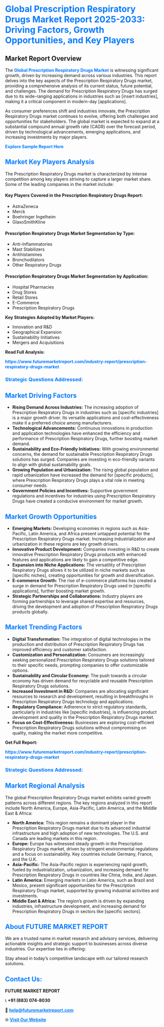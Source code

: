 <h1 style="color: #007BFF;">Global Prescription Respiratory Drugs Market Report 2025-2033: Driving Factors, Growth Opportunities, and Key Players</h1>

<section id="overview">
<h2>Market Report Overview</h2>
<p>The <a href="https://www.futuremarketreport.com/industry-report/prescription-respiratory-drugs-market" style="color: #007BFF; text-decoration: none;"><strong>Global Prescription Respiratory Drugs Market</strong></a> is witnessing significant growth, driven by increasing demand across various industries. This report delves into the key aspects of the Prescription Respiratory Drugs market, providing a comprehensive analysis of its current status, future potential, and challenges. The demand for Prescription Respiratory Drugs has surged due to its wide-ranging applications in industries such as [insert industries], making it a critical component in modern-day [applications].</p>
<p>As consumer preferences shift and industries innovate, the Prescription Respiratory Drugs market continues to evolve, offering both challenges and opportunities for stakeholders. The global market is expected to expand at a substantial compound annual growth rate (CAGR) over the forecast period, driven by technological advancements, emerging applications, and increasing investments by major players.</p>
</section>

<section id="overview">
<p><a href="https://www.futuremarketreport.com/request-sample/reportId=125712" style="color: #007BFF; text-decoration: none;"><strong>Explore Sample Report Here</strong></a></p>
</section>

<section id="key-players">
<h2 style="color: #007BFF;">Market Key Players Analysis</h2>
<p>The Prescription Respiratory Drugs market is characterized by intense competition among key players striving to capture a larger market share. Some of the leading companies in the market include:</p>
<h4>Key Players Covered in the Prescription Respiratory Drugs Report:</h4>
<ul><li>AstraZeneca</li><li>Merck</li><li>Boehringer Ingelheim</li><li>GlaxoSmithKline</li></ul>
<h4>Prescription Respiratory Drugs Market Segmentation by Type:</h4>
<ul><li>Anti-Inflammatories</li><li>Mast Stabilizers</li><li>Antihistamines</li><li>Bronchodilators</li><li>Other Respiratory Drugs</li></ul>

<h4>Prescription Respiratory Drugs Market Segmentation by Application:</h4>
<ul><li>Hospital Pharmacies</li><li>Drug Stores</li><li>Retail Stores</li><li>E-Commerce</li><li>Prescription Respiratory Drugs</li></ul>
<p><strong>Key Strategies Adopted by Market Players:</strong></p>
<ul>
<li>Innovation and R&D</li>
<li>Geographical Expansion</li>
<li>Sustainability Initiatives</li>
<li>Mergers and Acquisitions</li>
</ul>
</section>

<section>
<p><strong>Read Full Analysis: </strong></p><a href="https://www.futuremarketreport.com/industry-report/prescription-respiratory-drugs-market" style="color: #007BFF; text-decoration: none;"><strong>https://www.futuremarketreport.com/industry-report/prescription-respiratory-drugs-market</strong></a>
<h3 style="color: #007BFF;">Strategic Questions Addressed:</h3>
</section>

<section id="driving-factors">
<h2 style="color: #007BFF;">Market Driving Factors</h2>
<ul>
<li><strong>Rising Demand Across Industries:</strong> The increasing adoption of Prescription Respiratory Drugs in industries such as [specific industries] is a major growth driver. Its versatile applications and cost-effectiveness make it a preferred choice among manufacturers.</li>
<li><strong>Technological Advancements:</strong> Continuous innovations in production and application technologies have enhanced the efficiency and performance of Prescription Respiratory Drugs, further boosting market demand.</li>
<li><strong>Sustainability and Eco-Friendly Initiatives:</strong> With growing environmental concerns, the demand for sustainable Prescription Respiratory Drugs solutions has surged. Companies are investing in eco-friendly variants to align with global sustainability goals.</li>
<li><strong>Growing Population and Urbanization:</strong> The rising global population and rapid urbanization have increased the demand for [specific products], where Prescription Respiratory Drugs plays a vital role in meeting consumer needs.</li>
<li><strong>Government Policies and Incentives:</strong> Supportive government regulations and incentives for industries using Prescription Respiratory Drugs have created a conducive environment for market growth.</li>
</ul>
</section>

<section id="growth-opportunities">
<h2 style="color: #007BFF;">Market Growth Opportunities</h2>
<ul>
<li><strong>Emerging Markets:</strong> Developing economies in regions such as Asia-Pacific, Latin America, and Africa present untapped potential for the Prescription Respiratory Drugs market. Increasing industrialization and urbanization in these regions are key growth drivers.</li>
<li><strong>Innovative Product Development:</strong> Companies investing in R&D to create innovative Prescription Respiratory Drugs products with enhanced features and applications are likely to gain a competitive edge.</li>
<li><strong>Expansion into Niche Applications:</strong> The versatility of Prescription Respiratory Drugs allows it to be utilized in niche markets such as [specific niches], creating opportunities for growth and diversification.</li>
<li><strong>E-commerce Growth:</strong> The rise of e-commerce platforms has created a surge in demand for Prescription Respiratory Drugs used in [specific applications], further boosting market growth.</li>
<li><strong>Strategic Partnerships and Collaborations:</strong> Industry players are forming partnerships to leverage shared expertise and resources, driving the development and adoption of Prescription Respiratory Drugs products globally.</li>
</ul>
</section>

<section id="trending-factors">
<h2 style="color: #007BFF;">Market Trending Factors</h2>
<ul>
<li><strong>Digital Transformation:</strong> The integration of digital technologies in the production and distribution of Prescription Respiratory Drugs has improved efficiency and customer satisfaction.</li>
<li><strong>Customization and Personalization:</strong> Consumers are increasingly seeking personalized Prescription Respiratory Drugs solutions tailored to their specific needs, prompting companies to offer customizable options.</li>
<li><strong>Sustainability and Circular Economy:</strong> The push towards a circular economy has driven demand for recyclable and reusable Prescription Respiratory Drugs solutions.</li>
<li><strong>Increased Investment in R&D:</strong> Companies are allocating significant resources to research and development, resulting in breakthroughs in Prescription Respiratory Drugs technology and applications.</li>
<li><strong>Regulatory Compliance:</strong> Adherence to strict regulatory standards, particularly in industries like [specific industries], is influencing product development and quality in the Prescription Respiratory Drugs market.</li>
<li><strong>Focus on Cost-Effectiveness:</strong> Businesses are exploring cost-efficient Prescription Respiratory Drugs solutions without compromising on quality, making the market more competitive.</li>
</ul>
</section>

<section>
<p><strong>Get Full Report: </strong></p><a href="https://www.futuremarketreport.com/industry-report/prescription-respiratory-drugs-market" style="color: #007BFF; text-decoration: none;"><strong>https://www.futuremarketreport.com/industry-report/prescription-respiratory-drugs-market</strong></a>
<h3 style="color: #007BFF;">Strategic Questions Addressed:</h3>
</section>


<section id="regional-analysis">
<h2 style="color: #007BFF;">Market Regional Analysis</h2>
<p>The global Prescription Respiratory Drugs market exhibits varied growth patterns across different regions. The key regions analyzed in this report include North America, Europe, Asia-Pacific, Latin America, and the Middle East & Africa:</p>
<ul>
<li><strong>North America:</strong> This region remains a dominant player in the Prescription Respiratory Drugs market due to its advanced industrial infrastructure and high adoption of new technologies. The U.S. and Canada are leading markets in this region.</li>
<li><strong>Europe:</strong> Europe has witnessed steady growth in the Prescription Respiratory Drugs market, driven by stringent environmental regulations and a focus on sustainability. Key countries include Germany, France, and the U.K.</li>
<li><strong>Asia-Pacific:</strong> The Asia-Pacific region is experiencing rapid growth, fueled by industrialization, urbanization, and increasing demand for Prescription Respiratory Drugs in countries like China, India, and Japan.</li>
<li><strong>Latin America:</strong> Emerging markets in Latin America, such as Brazil and Mexico, present significant opportunities for the Prescription Respiratory Drugs market, supported by growing industrial activities and investments.</li>
<li><strong>Middle East & Africa:</strong> The region’s growth is driven by expanding industries, infrastructure development, and increasing demand for Prescription Respiratory Drugs in sectors like [specific sectors].</li>
</ul>
</section>

<footer>
<h2 style="color: #007BFF;">About FUTURE MARKET REPORT</h2>
<p>We are a trusted name in market research and advisory services, delivering actionable insights and strategic support to businesses across diverse industries. Our expertise lies in offering:</p>

<p>Stay ahead in today’s competitive landscape with our tailored research solutions.</p>

<h2 style="color: #007BFF;">Contact Us:</h2>
<p><strong>FUTURE MARKET REPORT</strong></p>
<p>📞 <strong>+91 (883) 074-8030</strong></p>
<p>📧 <strong><a href="mailto:help@futuremarketreport.com" style="color: #007BFF;">help@futuremarketreport.com</a></strong></p>
<p>🌐 <strong><a href="https://www.futuremarketreport.com/" style="color: #007BFF;">Visit Our Website</a></strong></p>
</footer>